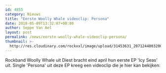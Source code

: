 ```yaml
---
id: 4855
category: Nieuws
title: "Eerste Woolly Whale videoclip: Persona"
date: 2018-05-09T13:32:07+00:00
author: Seppe Van Ael
layout: post
permalink: /news/eerste-woolly-whale-videoclip-persona/
thumbnail: >-
  http://res.cloudinary.com/rockxxl/image/upload/31453631_2071244003200344_2858183281993324967_n-1.jpg
---
```

Rockband Woolly Whale uit Diest bracht eind april hun eerste EP 'Icy Seas' uit. Single 'Persona' uit deze EP kreeg een videoclip die je hier kan bekijken:

